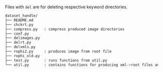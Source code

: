 Files with ```del``` are for deleting respective keyword directories.
```bash
dataset_handle/
├── README.md
├── chckrt.py
├── compress.py   : compress produced image directories
├── conf.py
├── delimages.py
├── delrt.py
├── delxmls.py
├── rophi2.py     : produces image from root file
├── rophi_old.py
├── test.py       : runs functions from util.py
└── util.py       : contains functions for producing xml->root files and root->image in batch
```
